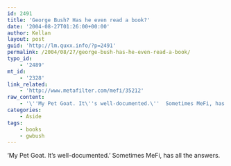 ```yaml
---
id: 2491
title: 'George Bush? Has he even read a book?'
date: '2004-08-27T01:26:00+00:00'
author: Kellan
layout: post
guid: 'http://lm.quxx.info/?p=2491'
permalink: /2004/08/27/george-bush-has-he-even-read-a-book/
typo_id:
    - '2489'
mt_id:
    - '2328'
link_related:
    - 'http://www.metafilter.com/mefi/35212'
raw_content:
    - '\''My Pet Goat. It\''s well-documented.\''  Sometimes MeFi, has all the answers.'
categories:
    - Aside
tags:
    - books
    - gwbush
---
```


‘My Pet Goat. It’s well-documented.’ Sometimes MeFi, has all the answers.
